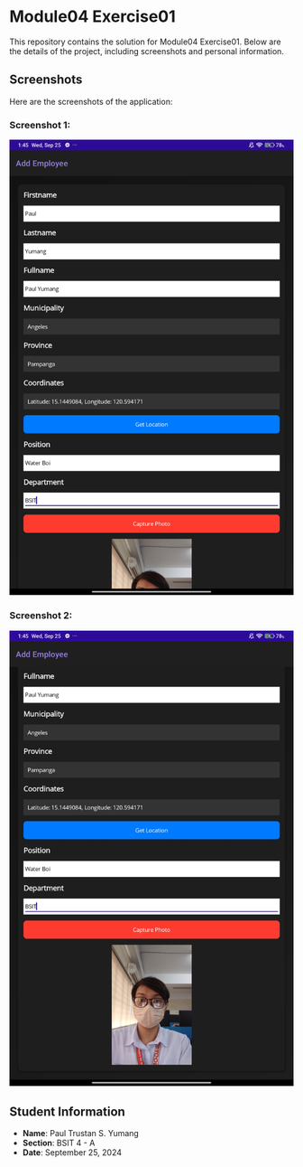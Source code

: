 # Module04 Exercise01

This repository contains the solution for Module04 Exercise01. Below are the details of the project, including screenshots and personal information.

## Screenshots

Here are the screenshots of the application:

### Screenshot 1:
![Screenshot 1](./Screenshot/SS%20%231.jpg)

### Screenshot 2:
![Screenshot 2](./Screenshot/SS%20%232.jpg)


## Student Information

- **Name**: Paul Trustan S. Yumang
- **Section**: BSIT 4 - A
- **Date**: September 25, 2024
